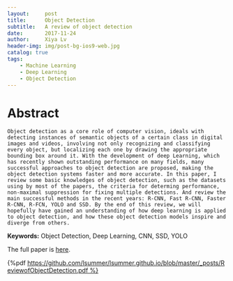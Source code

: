 ```yaml
---
layout:     post
title:      Object Detection
subtitle:   A review of object detection
date:       2017-11-24
author:     Xiya Lv
header-img: img/post-bg-ios9-web.jpg
catalog: true
tags:
    - Machine Learning
    - Deep Learning
    - Object Detection
---
```


# Abstract

 	Object detection as a core role of computer vision, ideals with detecting instances of semantic objects of a certain class in digital images and videos, involving not only recognizing and classifying every object, but localizing each one by drawing the appropriate bounding box around it. With the development of deep Learning, which has recently shown outstanding performance on many fields, many successful approaches to object detection are proposed, making the object detection systems faster and more accurate. In this paper, I review some basic knowledges of object detection, such as the datasets using by most of the papers, the criteria for determing performance, non-maximal suppression for fixing multiple detections. And review the main successful methods in the recent years: R-CNN, Fast R-CNN, Faster R-CNN, R-FCN, YOLO and SSD. By the end of this review, we will hopefully have gained an understanding of how deep learning is applied to object detection, and how these object detection models inspire and diverge from others.

**Keywords:** Object Detection, Deep Learning, CNN, SSD, YOLO

The full paper is [here](https://github.com/lsummer/lsummer.github.io/blob/master/_posts/ReviewofObjectDetection.pdf).

{%pdf https://github.com/lsummer/lsummer.github.io/blob/master/_posts/ReviewofObjectDetection.pdf %}
